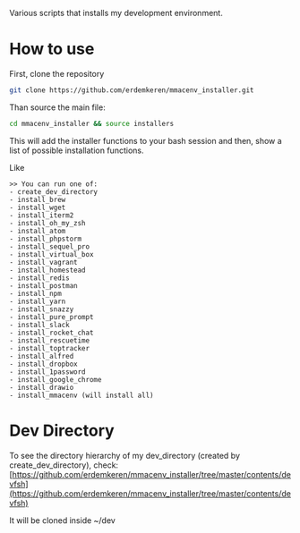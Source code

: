 Various scripts that installs my development environment.

# How to use

First, clone the repository

```bash
git clone https://github.com/erdemkeren/mmacenv_installer.git
```

Than source the main file:

```bash
cd mmacenv_installer && source installers
```

This will add the installer functions to your bash session and then,
show a list of possible installation functions.

Like

```
>> You can run one of:
- create_dev_directory
- install_brew
- install_wget
- install_iterm2
- install_oh_my_zsh
- install_atom
- install_phpstorm
- install_sequel_pro
- install_virtual_box
- install_vagrant
- install_homestead
- install_redis
- install_postman
- install_npm
- install_yarn
- install_snazzy
- install_pure_prompt
- install_slack
- install_rocket_chat
- install_rescuetime
- install_toptracker
- install_alfred
- install_dropbox
- install_1password
- install_google_chrome
- install_drawio
- install_mmacenv (will install all)
```

# Dev Directory

To see the directory hierarchy of my dev_directory (created by create_dev_directory), check:
[https://github.com/erdemkeren/mmacenv_installer/tree/master/contents/devfsh](https://github.com/erdemkeren/mmacenv_installer/tree/master/contents/devfsh)

It will be cloned inside ~/dev
